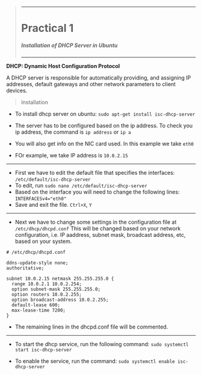 >---
> # **Practical 1**
> #####  Installation of DHCP Server in Ubuntu
>---

__DHCP: Dynamic Host Configuration Protocol__

A DHCP server is responsible for automatically providing, and assigning IP addresses, default gateways and other network parameters to client devices.

>Installation
- To install dhcp server on ubuntu:
`sudo apt-get install isc-dhcp-server`

- The server has to be configured based on the ip address. To check you ip address, the command is `ip address` or `ip a`
- You will also get info on the NIC card used. In this example we take `eth0`
- FOr example, we take IP address is `10.0.2.15`
---
- First we have to edit the default file that specifies the interfaces: `/etc/default/isc-dhcp-server`
- To edit, run `sudo nano /etc/default/isc-dhcp-server`
- Based on the interface you will need to change the following lines:
  `INTERFACESv4="eth0"`
- Save and exit the file. `Ctrl+X`, `Y`
---
- Next we have to change some settings in the configuration file at `/etc/dhcp/dhcpd.conf`
This will be changed based on your network configuration, i.e. IP aaddress, subnet mask, broadcast address, etc, based on your system.

```
# /etc/dhcp/dhcpd.conf

ddns-update-style none;
authoritative;

subnet 10.0.2.15 netmask 255.255.255.0 {
  range 10.0.2.1 10.0.2.254;
  option subnet-mask 255.255.255.0;
  option routers 10.0.2.255;
  option broadcast-address 10.0.2.255;
  default-lease 600;
  max-lease-time 7200;
}
```
- The remaining lines in the dhcpd.conf file will be commented.

---
- To start the dhcp service, run the following command:
  `sudo systemctl start isc-dhcp-server`

- To enable the service, run the command:
  `sudo systemctl enable isc-dhcp-server`